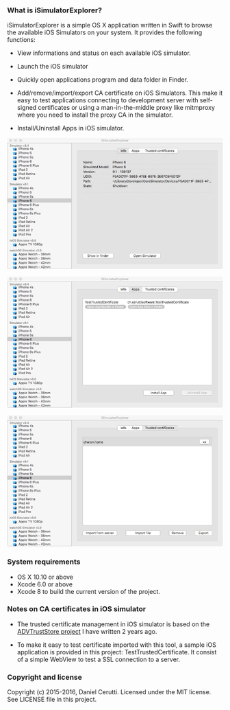 ### What is iSimulatorExplorer? ###

iSimulatorExplorer is a simple OS X application written in Swift to browse the available iOS Simulators on your system. It provides the following functions:

* View informations and status on each available iOS simulator.

* Launch the iOS simulator

* Quickly open applications program and data folder in Finder.

* Add/remove/import/export CA certificate on iOS Simulators. This make it easy to test applications connecting to development server with self-signed certificates or using a man-in-the-middle proxy like mitmproxy where you need to install the proxy CA in the simulator.

* Install/Uninstall Apps in iOS simulator.

![iSimulatorExplorer screen](img/screen1.jpg)

![iSimulatorExplorer screen](img/screen2.jpg)

![iSimulatorExplorer screen](img/screen3.jpg)

### System requirements ###

* OS X 10.10 or above
* Xcode 6.0 or above
* Xcode 8 to build the current version of the project.

### Notes on CA certificates in iOS simulator ###

* The trusted certificate management in iOS simulator is based on the [ADVTrustStore project](https://github.com/ADVTOOLS/ADVTrustStore) I have written 2 years ago.

* To make it easy to test certificate imported with this tool, a sample iOS application is provided in this project: TestTrustedCertificate. It consist of a simple WebView to test a SSL connection to a server.

### Copyright and license ###

Copyright (c) 2015-2016, Daniel Cerutti. Licensed under the MIT license. See LICENSE file in this project.

